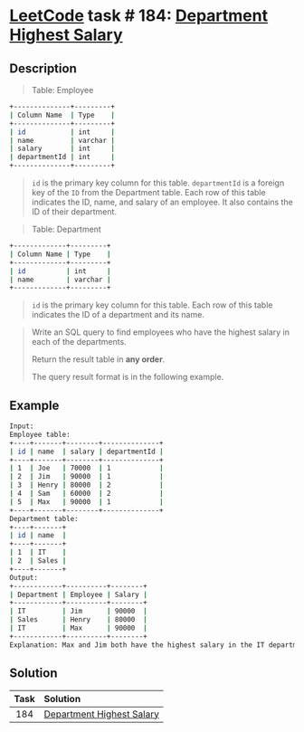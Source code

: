 # [LeetCode][leetcode] task # 184: [Department Highest Salary][task]

Description
-----------

> Table: Employee
```sh
+--------------+---------+
| Column Name  | Type    |
+--------------+---------+
| id           | int     |
| name         | varchar |
| salary       | int     |
| departmentId | int     |
+--------------+---------+
```
> `id` is the primary key column for this table.
> `departmentId` is a foreign key of the `ID` from the Department table.
> Each row of this table indicates the ID, name, and salary of an employee.
> It also contains the ID of their department.

> Table: Department
```sh
+-------------+---------+
| Column Name | Type    |
+-------------+---------+
| id          | int     |
| name        | varchar |
+-------------+---------+
```
> `id` is the primary key column for this table.
> Each row of this table indicates the ID of a department and its name.

> Write an SQL query to find employees who have the highest salary in each of the departments.
> 
> Return the result table in **any order**.
> 
> The query result format is in the following example.

Example
-------

```sh
Input: 
Employee table:
+----+-------+--------+--------------+
| id | name  | salary | departmentId |
+----+-------+--------+--------------+
| 1  | Joe   | 70000  | 1            |
| 2  | Jim   | 90000  | 1            |
| 3  | Henry | 80000  | 2            |
| 4  | Sam   | 60000  | 2            |
| 5  | Max   | 90000  | 1            |
+----+-------+--------+--------------+
Department table:
+----+-------+
| id | name  |
+----+-------+
| 1  | IT    |
| 2  | Sales |
+----+-------+
Output: 
+------------+----------+--------+
| Department | Employee | Salary |
+------------+----------+--------+
| IT         | Jim      | 90000  |
| Sales      | Henry    | 80000  |
| IT         | Max      | 90000  |
+------------+----------+--------+
Explanation: Max and Jim both have the highest salary in the IT department and Henry has the highest salary in the Sales department.
```

Solution
--------

| Task | Solution                              |
|:----:|:--------------------------------------|
| 184  | [Department Highest Salary][solution] |


[leetcode]: <http://leetcode.com/>
[task]: <https://leetcode.com/problems/department-highest-salary/>
[solution]: <https://github.com/wellaxis/witalis-jkit/blob/main/module/tasks/src/main/java/com/witalis/jkit/tasks/core/task/leetcode/h2/p184/option/Practice.java>
